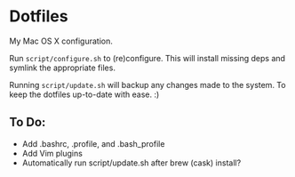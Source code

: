 # Dotfiles

My Mac OS X configuration.

Run `script/configure.sh` to (re)configure.
This will install missing deps and symlink the appropriate files.

Running `script/update.sh` will backup any changes made to the system. To keep the dotfiles up-to-date with ease. :)

## To Do:

- Add .bashrc, .profile, and .bash_profile
- Add Vim plugins
- Automatically run script/update.sh after brew (cask) install?
